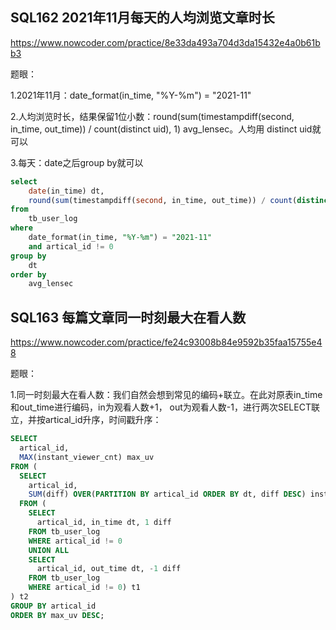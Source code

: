 ## SQL162 2021年11月每天的人均浏览文章时长

https://www.nowcoder.com/practice/8e33da493a704d3da15432e4a0b61bb3

题眼：

1.2021年11月：date_format(in_time, "%Y-%m") = "2021-11"

2.人均浏览时长，结果保留1位小数：round(sum(timestampdiff(second, in_time, out_time)) / count(distinct uid), 1)  avg_lensec。人均用 distinct uid就可以

3.每天：date之后group by就可以

```sql
select
	date(in_time) dt,
	round(sum(timestampdiff(second, in_time, out_time)) / count(distinct uid), 1) avg_lensec
from
	tb_user_log
where
	date_format(in_time, "%Y-%m") = "2021-11"
	and artical_id != 0
group by
	dt
order by
	avg_lensec
```

## SQL163 每篇文章同一时刻最大在看人数

https://www.nowcoder.com/practice/fe24c93008b84e9592b35faa15755e48

题眼：

1.同一时刻最大在看人数：我们自然会想到常见的编码+联立。在此对原表in_time和out_time进行编码，in为观看人数+1， out为观看人数-1，进行两次SELECT联立，并按artical_id升序，时间戳升序：

```sql
SELECT
  artical_id,
  MAX(instant_viewer_cnt) max_uv
FROM (
  SELECT
    artical_id,
    SUM(diff) OVER(PARTITION BY artical_id ORDER BY dt, diff DESC) instant_viewer_cnt
  FROM (
    SELECT 
      artical_id, in_time dt, 1 diff
    FROM tb_user_log
    WHERE artical_id != 0
    UNION ALL
    SELECT 
      artical_id, out_time dt, -1 diff
    FROM tb_user_log
    WHERE artical_id != 0) t1 
) t2
GROUP BY artical_id
ORDER BY max_uv DESC;
```

